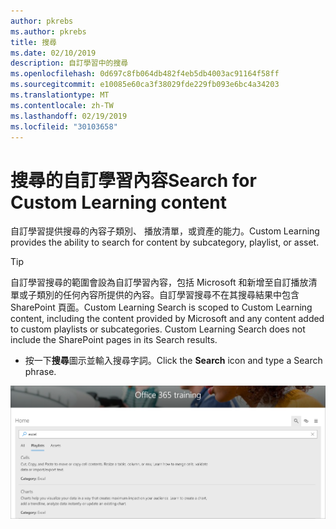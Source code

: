 ```yaml
---
author: pkrebs
ms.author: pkrebs
title: 搜尋
ms.date: 02/10/2019
description: 自訂學習中的搜尋
ms.openlocfilehash: 0d697c8fb064db482f4eb5db4003ac91164f58ff
ms.sourcegitcommit: e10085e60ca3f38029fde229fb093e6bc4a34203
ms.translationtype: MT
ms.contentlocale: zh-TW
ms.lasthandoff: 02/19/2019
ms.locfileid: "30103658"
---
```

# <a name="search-for-custom-learning-content"></a><span data-ttu-id="36db9-103">搜尋的自訂學習內容</span><span class="sxs-lookup"><span data-stu-id="36db9-103">Search for Custom Learning content</span></span>

<span data-ttu-id="36db9-104">自訂學習提供搜尋的內容子類別、 播放清單，或資產的能力。</span><span class="sxs-lookup"><span data-stu-id="36db9-104">Custom Learning provides the ability to search for content by subcategory, playlist, or asset.</span></span> 

> [!TIP]
> <span data-ttu-id="36db9-p101">自訂學習搜尋的範圍會設為自訂學習內容，包括 Microsoft 和新增至自訂播放清單或子類別的任何內容所提供的內容。自訂學習搜尋不在其搜尋結果中包含 SharePoint 頁面。</span><span class="sxs-lookup"><span data-stu-id="36db9-p101">Custom Learning Search is scoped to Custom Learning content, including the content provided by Microsoft  and any content added to custom playlists or subcategories. Custom Learning Search does not include the SharePoint pages in its Search results.</span></span>     

- <span data-ttu-id="36db9-107">按一下**搜尋**圖示並輸入搜尋字詞。</span><span class="sxs-lookup"><span data-stu-id="36db9-107">Click the **Search** icon and type a Search phrase.</span></span> 

![cg search.png](media/cg-search.png)

